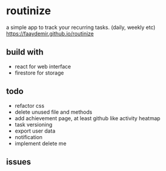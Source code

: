 # routinize
a simple app to track your recurring tasks. (daily, weekly etc)
https://faaydemir.github.io/routinize

## build with
- react for web interface
- firestore for storage

## todo
- refactor css
- delete unused file and methods
- add achievement page, at least github like activity heatmap
- task versioning
- export user data
- notification
- implement delete me 
## issues